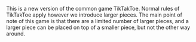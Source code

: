 This is a new version of the common game TikTakToe. Normal rules of TikTakToe apply however we introduce larger pieces. The main point of note of this game is 
that there are a limited number of larger pieces, and a larger piece can be placed on top of a smaller piece, but not the other way around.

